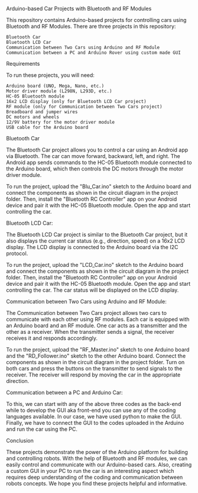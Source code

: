 Arduino-based Car Projects with Bluetooth and RF Modules

This repository contains Arduino-based projects for controlling cars using Bluetooth and RF Modules. There are three projects in this repository:

    Bluetooth Car
    Bluetooth LCD Car
    Communication between Two Cars using Arduino and RF Module
    Communication between a PC and Arduino Rover using custom made GUI

Requirements

To run these projects, you will need:

    Arduino board (UNO, Mega, Nano, etc.)
    Motor driver module (L298N, L293D, etc.)
    HC-05 Bluetooth module
    16x2 LCD display (only for Bluetooth LCD Car project)
    RF module (only for Communication between Two Cars project)
    Breadboard and jumper wires
    DC motors and wheels
    12/9V battery for the motor driver module
    USB cable for the Arduino board

Bluetooth Car

The Bluetooth Car project allows you to control a car using an Android app via Bluetooth. The car can move forward, backward, left, and right. The Android app sends commands to the HC-05 Bluetooth module connected to the Arduino board, which then controls the DC motors through the motor driver module.

To run the project, upload the "Blu_Car.ino" sketch to the Arduino board and connect the components as shown in the circuit diagram in the project folder. Then, install the "Bluetooth RC Controller" app on your Android device and pair it with the HC-05 Bluetooth module. Open the app and start controlling the car.

Bluetooth LCD Car:

The Bluetooth LCD Car project is similar to the Bluetooth Car project, but it also displays the current car status (e.g., direction, speed) on a 16x2 LCD display. The LCD display is connected to the Arduino board via the I2C protocol.

To run the project, upload the "LCD_Car.ino" sketch to the Arduino board and connect the components as shown in the circuit diagram in the project folder. Then, install the "Bluetooth RC Controller" app on your Android device and pair it with the HC-05 Bluetooth module. Open the app and start controlling the car. The car status will be displayed on the LCD display.

Communication between Two Cars using Arduino and RF Module:

The Communication between Two Cars project allows two cars to communicate with each other using RF modules. Each car is equipped with an Arduino board and an RF module. One car acts as a transmitter and the other as a receiver. When the transmitter sends a signal, the receiver receives it and responds accordingly.

To run the project, upload the "RF_Master.ino" sketch to one Arduino board and the "RD_Follower.ino" sketch to the other Arduino board. Connect the components as shown in the circuit diagram in the project folder. Turn on both cars and press the buttons on the transmitter to send signals to the receiver. The receiver will respond by moving the car in the appropriate direction.

Communication between a PC and Arduino Car:

To this, we can start with any of the above three codes as the back-end while to develop the GUI aka front-end you can use any of the coding languages available. In our case, we have used python to make the GUI. Finally, we have to connect the GUI to the codes uploaded in the Arduino and run the car using the PC.

Conclusion

These projects demonstrate the power of the Arduino platform for building and controlling robots. With the help of Bluetooth and RF modules, we can easily control and communicate with our Arduino-based cars. Also, creating a custom GUI in your PC to run the car is an interesting aspect which requires deep understanding of the coding and communication between robots concepts. We hope you find these projects helpful and informative.
